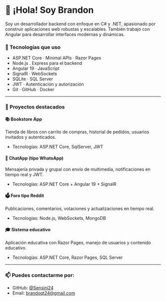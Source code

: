 # 👋 ¡Hola! Soy Brandon

Soy un desarrollador backend con enfoque en C# y .NET, apasionado por construir aplicaciones web robustas y escalables. También trabajo con Angular para desarrollar interfaces modernas y dinámicas.

### 🚀 Tecnologías que uso

- ASP.NET Core · Minimal APIs · Razor Pages
- Node.js . Express para el backend
- Angular 19 · JavaScript
- SignalR · WebSockets
- SQLite · SQL Server
- JWT · Autenticación y autorización
- Git · GitHub · Docker

---

### 💼 Proyectos destacados

#### 📚 Bookstore App
Tienda de libros con carrito de compras, historial de pedidos, usuarios invitados y autenticados.
- Tecnologías: ASP.NET Core, SqlServer, JWT

#### 💬 ChatApp (tipo WhatsApp)
Mensajería privada y grupal con envío de multimedia, notificaciones en tiempo real y JWT.
- Tecnologías: ASP.NET Core + Angular 19 + SignalR

#### 🗳 Foro tipo Reddit
Publicaciones, comentarios, votaciones y actualizaciones en tiempo real.
- Tecnologías: Node.js, WebSockets, MongoDB

#### 🎓 Sistema educativo
Aplicación educativa con Razor Pages, manejo de usuarios y contenido educativo.
- Tecnologías: ASP.NET Core, Razor Pages, SQL Server

---

### 📫 Puedes contactarme por:
- GitHub: [@Sensini24](https://github.com/Sensini24)
- Email: brandoqt24@gmail.com

